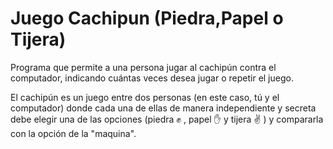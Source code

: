 # Juego Cachipun (Piedra,Papel o Tijera)

Programa que permite a una persona jugar al cachipún contra el computador, indicando cuántas veces desea jugar o repetir el juego.

 El cachipún es un juego entre dos personas (en este caso, tú y el computador) donde cada una de ellas de manera independiente y secreta debe elegir una de las opciones (piedra :fist: , papel :raised_hand: y tijera :v: ) y compararla con la opción de la "maquina". 
